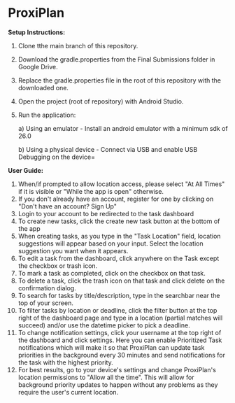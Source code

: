 # ProxiPlan

**Setup Instructions:**

1. Clone tthe main branch of this repository.
2. Download the gradle.properties from the Final Submissions folder in Google Drive.
3. Replace the gradle.properties file in the root of this repository with the downloaded one.
4. Open the project (root of repository) with Android Studio.
5. Run the application:

    a) Using an emulator - Install an android emulator with a minimum sdk of 26.0

    b) Using a physical device - Connect via USB and enable USB Debugging on the device=

**User Guide:**

1. When/if prompted to allow location access, please select "At All Times" if it is visible or "While the app is open" otherwise.
2. If you don't already have an account, register for one by clicking on "Don't have an account? Sign Up"
3. Login to your account to be redirected to the task dashboard
4. To create new tasks, click the create new task button at the bottom of the app
5. When creating tasks, as you type in the "Task Location" field, location suggestions will appear based on your input. Select the location suggestion you want when it appears.
6. To edit a task from the dashboard, click anywhere on the Task except the checkbox or trash icon.
7. To mark a task as completed, click on the checkbox on that task.
8. To delete a task, click the trash icon on that task and click delete on the confirmation dialog.
9. To search for tasks by title/description, type in the searchbar near the top of your screen.
10. To filter tasks by location or deadline, click the filter button at the top right of the dashboard page and type in a location (partial matches will succeed) and/or use the datetime picker to pick a deadline.
11. To change notification settings, click your username at the top right of the dashboard and click settings. Here you can enable Prioritized Task notifications which will make it so that ProxiPlan can update task priorities in the background every 30 minutes and send notifications for the task with the highest priority.
12. For best results, go to your device's settings and change ProxiPlan's location permissions to "Allow all the time". This will allow for background priority updates to happen without any problems as they require the user's current location.

